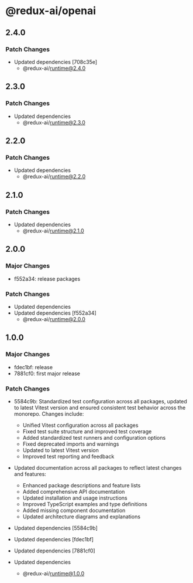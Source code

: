 # @redux-ai/openai

## 2.4.0

### Patch Changes

- Updated dependencies [708c35e]
  - @redux-ai/runtime@2.4.0

## 2.3.0

### Patch Changes

- Updated dependencies
  - @redux-ai/runtime@2.3.0

## 2.2.0

### Patch Changes

- Updated dependencies
  - @redux-ai/runtime@2.2.0

## 2.1.0

### Patch Changes

- Updated dependencies
  - @redux-ai/runtime@2.1.0

## 2.0.0

### Major Changes

- f552a34: release packages

### Patch Changes

- Updated dependencies
- Updated dependencies [f552a34]
  - @redux-ai/runtime@2.0.0

## 1.0.0

### Major Changes

- fdec1bf: release
- 7881cf0: first major release

### Patch Changes

- 5584c9b: Standardized test configuration across all packages, updated to latest Vitest version and ensured consistent test behavior across the monorepo. Changes include:

  - Unified Vitest configuration across all packages
  - Fixed test suite structure and improved test coverage
  - Added standardized test runners and configuration options
  - Fixed deprecated imports and warnings
  - Updated to latest Vitest version
  - Improved test reporting and feedback

- Updated documentation across all packages to reflect latest changes and features:
  - Enhanced package descriptions and feature lists
  - Added comprehensive API documentation
  - Updated installation and usage instructions
  - Improved TypeScript examples and type definitions
  - Added missing component documentation
  - Updated architecture diagrams and explanations
- Updated dependencies [5584c9b]
- Updated dependencies [fdec1bf]
- Updated dependencies [7881cf0]
- Updated dependencies
  - @redux-ai/runtime@1.0.0
